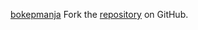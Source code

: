 [bokepmanja](https://bokepmanja.pages.dev)
Fork the [repository](https://github.com/hariurdino) on GitHub.
